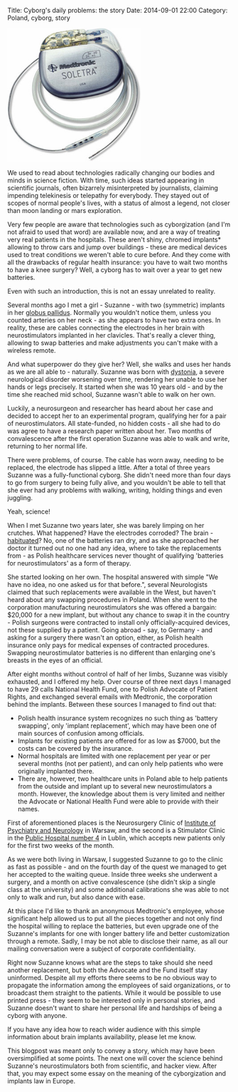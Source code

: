 ﻿Title: Cyborg's daily problems: the story
Date: 2014-09-01 22:00
Category: Poland, cyborg, story

<a href="http://professional.medtronic.com/pt/neuro/dbs-md/prod/soletra/">
  <img class="article-img" src="images/02_cyborg_story/medtronic-soletra.jpg" style="width: 300px; height: 300px;" title="Soletra neurostimulator by Medtronic">
</a>

We used to read about technologies radically changing our bodies and minds in science fiction. With time, such ideas started appearing in scientific journals, often bizarrely misinterpreted by journalists, claiming impending telekinesis or telepathy for everybody. They stayed out of scopes of normal people's lives, with a status of almost a legend, not closer than moon landing or mars exploration.

Very few people are aware that technologies such as cyborgization (and I'm not afraid to used that word) are available now, and are a way of treating very real patients in the hospitals. These aren't shiny, chromed implants<span title="well, actually they are, but you won't see chrome under the skin">*</span> allowing to throw cars and jump over buildings - these are medical devices used to treat conditions we weren't able to cure before. And they come with all the drawbacks of regular health insurance: you have to wait two months to have a knee surgery? Well, a cyborg has to wait over a year to get new batteries.

Even with such an introduction, this is not an essay unrelated to reality.

Several months ago I met a girl - Suzanne - with two (symmetric) implants in her [globus pallidus]. Normally you wouldn't notice them, unless you counted arteries on her neck - as she appears to have two extra ones. In reality, these are cables connecting the electrodes in her brain with neurostimulators implanted in her clavicles. That's really a clever thing, allowing to swap batteries and make adjustments you can't make with a wireless remote.

And what superpower do they give her? Well, she walks and uses her hands as we are all able to - naturally. Suzanne was born with [dystonia], a severe neurological disorder worsening over time, rendering her unable to use her hands or legs precisely. It started when she was 10 years old - and by the time she reached mid school, Suzanne wasn't able to walk on her own.

Luckily, a neurosurgeon and researcher has heard about her case and decided to accept her to an experimental program, qualifying her for a pair of neurostimulators. All state-funded, no hidden costs - all she had to do was agree to have a research paper written about her. Two months of convalescence after the first operation Suzanne was able to walk and write, returning to her normal life.

There were problems, of course. The cable has worn away, needing to be replaced, the electrode has slipped a little. After a total of three years Suzanne was a fully-functional cyborg. She didn't need more than four days to go from surgery to being fully alive, and you wouldn't be able to tell that she ever had any problems with walking, writing, holding things and even juggling.

Yeah, science!

When I met Suzanne two years later, she was barely limping on her crutches. What happened? Have the electrodes corroded? The brain - [habituated]? No, one of the batteries  ran dry, and as she approached her doctor it turned out no one had any idea, where to take the replacements from - as Polish healthcare services never thought of qualifying 'batteries for neurostimulators' as a form of therapy.

She started looking on her own. The hospital answered with simple "We have no idea, no one asked us for that before.", several Neurologists claimed that such replacements were available in the West, but haven't heard about any swapping procedures in Poland. When she went to the corporation manufacturing neurostimulators she was offered a bargain: $20,000 for a new implant, but without any chance to swap it in the country - Polish surgeons were contracted to install only officially-acquired devices, not these supplied by a patient. Going abroad - say, to Germany - and asking for a surgery there wasn't an option, either, as Polish health insurance only pays for medical expenses of contracted procedures. Swapping neurostimulator batteries is no different than enlarging one's breasts in the eyes of an official.

After eight months without control of half of her limbs, Suzanne was visibly exhausted, and I offered my help. Over course of three next days I managed to have 29 calls National Health Fund, one to Polish Advocate of Patient Rights, and exchanged several emails with Medtronic, the corporation behind the implants.
Between these sources I managed to find out that:
 - Polish health insurance system recognizes no such thing as 'battery swapping', only 'implant replacement', which may have been one of main sources of confusion among officials.
 - Implants for existing patients are offered for as low as $7000, but the costs can be covered by the insurance.
 - Normal hospitals are limited with one replacement per year or per several months (not per patient), and can only help patients who were originally implanted there.
 - There are, however, two healthcare units in Poland able to help patients from the outside and implant up to several new neurostimulators a month. However, the knowledge about them is very limited and neither the Advocate or National Health Fund were able to provide with their names.

First of aforementioned places is the Neurosurgery Clinic of [Institute of Psychiatry and Neurology] in Warsaw, and the second is a Stimulator Clinic in the [Public Hospital number 4] in Lublin, which accepts new patients only for the first two weeks of the month.

As we were both living in Warsaw, I suggested Suzanne to go to the clinic as fast as possible - and on the fourth day of the quest we managed to get her accepted to the waiting queue. Inside three weeks she underwent a surgery, and a month on active convalescence (she didn't skip a single class at the university) and some additional calibrations she was able to not only to walk and run, but also dance with ease.

At this place I'd like to thank an anonymous Medtronic's employee, whose significant help allowed us to put all the pieces together and not only find the hospital willing to replace the batteries, but even upgrade one of the Suzanne's implants for one with longer battery life and better customization through a remote. Sadly, I may be not able to disclose their name, as all our mailing conversation were a subject of corporate confidentiality.

Right now Suzanne knows what are the steps to take should she need another replacement, but both the Advocate and the Fund itself stay uninformed. Despite all my efforts there seems to be no obvious way to propagate the information among the employees of said organizations, or to broadcast them straight to the patients. While it would be possible to use printed press - they seem to be interested only in personal stories, and Suzanne doesn't want to share her personal life and hardships of being a cyborg with anyone.

If you have any idea how to reach wider audience with this simple information about brain implants availability, please let me know.

This blogpost was meant only to convey a story, which may have been oversimplified at some points. The next one will cover the science behind Suzanne's neurostimulators both from scientific, and hacker view. After that, you may expect some essay on the meaning of the cyborgization and implants law in Europe.

[globus pallidus]: http://en.wikipedia.org/wiki/Globus_pallidus
[dystonia]: http://en.wikipedia.org/wiki/Dystonia
[habituated]: http://en.wikipedia.org/wiki/Habituation
[Institute of Psychiatry and Neurology]: http://www.ipin.edu.pl/
[Public Hospital number 4]: http://www.spsk4.lublin.pl/

